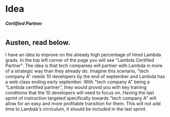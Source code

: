 # Idea

<!DOCTYPE html>
<html lang="en">
<head>
  <meta charset="UTF-8">
  <meta name="viewport" content="width=device-width, initial-scale=1.0">
  <title>Idea!!</title>
  <LINK href="styles.css" rel="stylesheet" type="text/css">
  <div id="image-container">
    <h5> Certified Partner</h5>
    <h1></h1>
  </div>
</head>
<body>
  <div id="top-1">
    <h2>Austen, read below. </h2>
     <p>I have an idea to improve on the already high percentage of hired Lambda grads. In the top left corner of the page you will see "Lambda Certified Partner".  The idea is that tech companies will partner with Lambda in more of a strategic way than they already do.  Imagine this scenario, "tech company A" needs 10 developers by the end of september and Lambda has a web class ending early september.  With "tech company A" being a "Lambda certified partner", they would provid you with key training conditions that the 10 developers will need to focus on. Having the last sprint of instruction targeted specifically towards "tech company A" will allow for an easy and more profitable transition for them.  This will not add time to Lambda's cirriculum, it should be included in the last sprint.  </p>
      <div id="right-side">
        <h2 id='id1'></h2>
        <span class="p1">
        </div>
      
  </div>
  <script type="text/javascript" src="main.js"></script>
</body>
</html>

